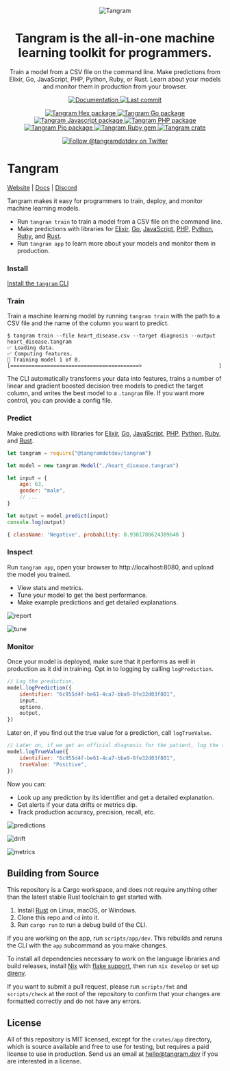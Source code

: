 <p align="center">
	<img src="tangram.svg" title="Tangram">
</p>

<h1 align="center">
Tangram is the all-in-one machine learning toolkit for programmers.
</h1>

<p align="center">
Train a model from a CSV file on the command line. Make predictions from Elixir, Go, JavaScript, PHP, Python, Ruby, or Rust. Learn about your models and monitor them in production from your browser.
</p>

<p align="center">
  <a href="https://tangram.dev/docs/">
      <img src="https://img.shields.io/badge/docs-tangram.dev-purple?style=flat-square" alt="Documentation" />
  </a>
  <a href="">
    <img src="https://img.shields.io/github/last-commit/tangramdotdev/tangram?style=flat-square" alt="Last commit" />
  </a>
</p>
<p align="center">
	<a href="https://hex.pm/packages/tangram">
		<img src="https://img.shields.io/hexpm/v/tangram?color=blueviolet&style=flat-square" alt="Tangram Hex package"/>
	</a>
	<a href="https://github.com/tangramdotdev/tangram-go">
		<img src="https://img.shields.io/github/go-mod/go-version/tangramdotdev/tangram-go?filename=go.mod&style=flat-square" alt="Tangram Go package"/>
	</a>
	<a href="https://www.npmjs.com/package/@tangramdotdev/tangram">
		<img src="https://img.shields.io/npm/v/@tangramdotdev/tangram?color=yellow&style=flat-square" alt="Tangram Javascript package"/>
	</a>
	<a href = "https://packagist.org/packages/tangram/tangram">
	  <img src="https://img.shields.io/packagist/v/tangram/tangram?style=flat-square" alt = "Tangram PHP package"/>
	</a>
	<a href="https://pypi.org/project/tangram/">
		<img src="https://img.shields.io/pypi/v/tangram?color=blue&style=flat-square" alt="Tangram Pip package"/>
	</a>
	<a href="https://rubygems.org/gems/tangram">
		<img src="https://img.shields.io/gem/v/tangram?color=red&style=flat-square" alt="Tangram Ruby gem"/>
	</a>
	<a href="https://crates.io/crates/tangram">
		<img src="https://img.shields.io/crates/v/tangram?style=flat-square" alt="Tangram crate"/>
  </a>
</p>

<p align="center">
  <a href="https://twitter.com/intent/follow?screen_name=tangramdotdev">
    <img src="https://img.shields.io/twitter/follow/tangramdotdev?label=Follow%20tangramdotdev&style=social&color=blue" alt="Follow @tangramdotdev on Twitter" />
  </a>
</p>

# Tangram

[Website](https://www.tangram.dev) | [Docs](https://www.tangram.dev/docs/) | [Discord](https://discord.gg/jT9ZGp3TK2)

Tangram makes it easy for programmers to train, deploy, and monitor machine learning models.

- Run `tangram train` to train a model from a CSV file on the command line.
- Make predictions with libraries for [Elixir](https://hex.pm/packages/tangram), [Go](https://pkg.go.dev/github.com/tangramdotdev/tangram-go), [JavaScript](https://www.npmjs.com/package/@tangramdotdev/tangram), [PHP](https://packagist.org/packages/tangram/tangram), [Python](https://pypi.org/project/tangram), [Ruby](https://rubygems.org/gems/tangram), and [Rust](lib.rs/tangram).
- Run `tangram app` to learn more about your models and monitor them in production.

### Install

[Install the `tangram` CLI](https://www.tangram.dev/docs/install)

### Train

Train a machine learning model by running `tangram train` with the path to a CSV file and the name of the column you want to predict.

```
$ tangram train --file heart_disease.csv --target diagnosis --output heart_disease.tangram
✅ Loading data.
✅ Computing features.
🚂 Training model 1 of 8.
[==========================================>                         ]
```

The CLI automatically transforms your data into features, trains a number of linear and gradient boosted decision tree models to predict the target column, and writes the best model to a `.tangram` file. If you want more control, you can provide a config file.

### Predict

Make predictions with libraries for [Elixir](https://hex.pm/packages/tangram), [Go](https://pkg.go.dev/github.com/tangramdotdev/tangram-go), [JavaScript](https://www.npmjs.com/package/@tangramdotdev/tangram), [PHP](https://packagist.org/packages/tangram/tangram), [Python](https://pypi.org/project/tangram), [Ruby](https://rubygems.org/gems/tangram), and [Rust](https://lib.rs/tangram).

```javascript
let tangram = require("@tangramdotdev/tangram")

let model = new tangram.Model("./heart_disease.tangram")

let input = {
	age: 63,
	gender: "male",
	// ...
}

let output = model.predict(input)
console.log(output)
```

```javascript
{ className: 'Negative', probability: 0.9381780624389648 }
```

### Inspect

Run `tangram app`, open your browser to http://localhost:8080, and upload the model you trained.

- View stats and metrics.
- Tune your model to get the best performance.
- Make example predictions and get detailed explanations.

![report](./readme/report.png)

![tune](./readme/tune.png)

### Monitor

Once your model is deployed, make sure that it performs as well in production as it did in training. Opt in to logging by calling `logPrediction`.

```javascript
// Log the prediction.
model.logPrediction({
	identifier: "6c955d4f-be61-4ca7-bba9-8fe32d03f801",
	input,
	options,
	output,
})
```

Later on, if you find out the true value for a prediction, call `logTrueValue`.

```javascript
// Later on, if we get an official diagnosis for the patient, log the true value.
model.logTrueValue({
	identifier: "6c955d4f-be61-4ca7-bba9-8fe32d03f801",
	trueValue: "Positive",
})
```

Now you can:

- Look up any prediction by its identifier and get a detailed explanation.
- Get alerts if your data drifts or metrics dip.
- Track production accuracy, precision, recall, etc.

![predictions](./readme/predictions.png)

![drift](./readme/drift.png)

![metrics](./readme/metrics.png)

## Building from Source

This repository is a Cargo workspace, and does not require anything other than the latest stable Rust toolchain to get started with.

1. Install [Rust](rust-lang.org) on Linux, macOS, or Windows.
2. Clone this repo and `cd` into it.
3. Run `cargo run` to run a debug build of the CLI.

If you are working on the app, run `scripts/app/dev`. This rebuilds and reruns the CLI with the `app` subcommand as you make changes.

To install all dependencies necessary to work on the language libraries and build releases, install [Nix](https://nixos.org) with [flake support](https://nixos.wiki/wiki/Flakes), then run `nix develop` or set up [direnv](https://github.com/direnv/direnv).

If you want to submit a pull request, please run `scripts/fmt` and `scripts/check` at the root of the repository to confirm that your changes are formatted correctly and do not have any errors.

## License

All of this repository is MIT licensed, except for the `crates/app` directory, which is source available and free to use for testing, but requires a paid license to use in production. Send us an email at hello@tangram.dev if you are interested in a license.
